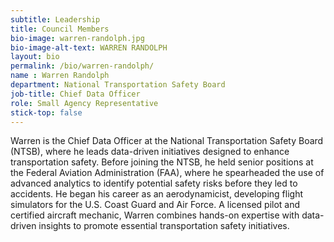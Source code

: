```yaml
---
subtitle: Leadership
title: Council Members
bio-image: warren-randolph.jpg
bio-image-alt-text: WARREN RANDOLPH
layout: bio
permalink: /bio/warren-randolph/
name : Warren Randolph
department: National Transportation Safety Board
job-title: Chief Data Officer
role: Small Agency Representative
stick-top: false
---
```

Warren is the Chief Data Officer at the National Transportation Safety Board (NTSB), where he leads data-driven initiatives designed to enhance transportation safety. Before joining the NTSB, he held senior positions at the Federal Aviation Administration (FAA), where he spearheaded the use of advanced analytics to identify potential safety risks before they led to accidents. He began his career as an aerodynamicist, developing flight simulators for the U.S. Coast Guard and Air Force. A licensed pilot and certified aircraft mechanic, Warren combines hands-on expertise with data-driven insights to promote essential transportation safety initiatives.